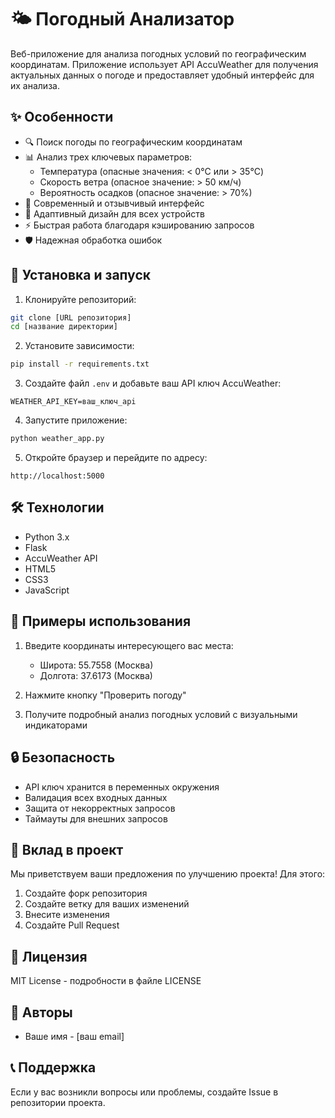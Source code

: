 # 🌤️ Погодный Анализатор

Веб-приложение для анализа погодных условий по географическим координатам. Приложение использует API AccuWeather для получения актуальных данных о погоде и предоставляет удобный интерфейс для их анализа.

## ✨ Особенности

- 🔍 Поиск погоды по географическим координатам
- 📊 Анализ трех ключевых параметров:
  - Температура (опасные значения: < 0°C или > 35°C)
  - Скорость ветра (опасное значение: > 50 км/ч)
  - Вероятность осадков (опасное значение: > 70%)
- 🎨 Современный и отзывчивый интерфейс
- 📱 Адаптивный дизайн для всех устройств
- ⚡ Быстрая работа благодаря кэшированию запросов
- 🛡️ Надежная обработка ошибок

## 🚀 Установка и запуск

1. Клонируйте репозиторий:
```bash
git clone [URL репозитория]
cd [название директории]
```

2. Установите зависимости:
```bash
pip install -r requirements.txt
```

3. Создайте файл `.env` и добавьте ваш API ключ AccuWeather:
```
WEATHER_API_KEY=ваш_ключ_api
```

4. Запустите приложение:
```bash
python weather_app.py
```

5. Откройте браузер и перейдите по адресу:
```
http://localhost:5000
```

## 🛠️ Технологии

- Python 3.x
- Flask
- AccuWeather API
- HTML5
- CSS3
- JavaScript

## 📝 Примеры использования

1. Введите координаты интересующего вас места:
   - Широта: 55.7558 (Москва)
   - Долгота: 37.6173 (Москва)

2. Нажмите кнопку "Проверить погоду"

3. Получите подробный анализ погодных условий с визуальными индикаторами

## 🔒 Безопасность

- API ключ хранится в переменных окружения
- Валидация всех входных данных
- Защита от некорректных запросов
- Таймауты для внешних запросов

## 🤝 Вклад в проект

Мы приветствуем ваши предложения по улучшению проекта! Для этого:

1. Создайте форк репозитория
2. Создайте ветку для ваших изменений
3. Внесите изменения
4. Создайте Pull Request

## 📄 Лицензия

MIT License - подробности в файле LICENSE

## 👥 Авторы

- Ваше имя - [ваш email]

## 📞 Поддержка

Если у вас возникли вопросы или проблемы, создайте Issue в репозитории проекта.
